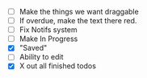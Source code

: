 - [ ] Make the things we want draggable
- [ ] If overdue, make the text there red.
- [ ] Fix Notifs system
- [ ] Make In Progress
- [x] "Saved"
- [ ] Ability to edit
- [x] X out all finished todos